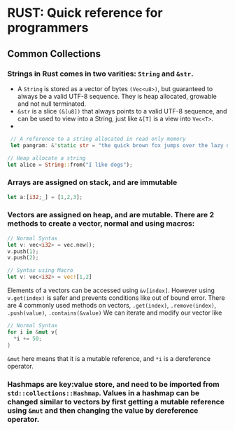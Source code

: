 
# RUST: Quick reference for programmers

## Common Collections

### Strings in Rust comes in two varities: `String` and `&str`.
* A `String` is stored as a vector of bytes `(Vec<u8>)`, but guaranteed to always be a valid UTF-8 sequence. They is heap allocated, growable and not null terminated.
* `&str` is a slice `(&[u8])` that always points to a valid UTF-8 sequence, and can be used to view into a String, just like `&[T]` is a view into `Vec<T>`.
* 
```rust
 // A reference to a string allocated in read only memory
 let pangram: &'static str = "the quick brown fox jumps over the lazy dog";

// Heap allocate a string
let alice = String::from("I like dogs");
```


### Arrays are assigned on stack, and are immutable

```rust
let a:[i32;_] = [1,2,3];
```


### Vectors are assigned on heap, and are mutable. There are 2 methods to create a vector, normal and using macros:

```rust
// Normal Syntax
let v: vec<i32> = vec.new();
v.push(1);
v.push(2);

// Syntax using Macro
let v: vec<i32> = vec![1,2]
```
Elements of a vectors can be accessed using `&v[index]`. However using `v.get(index)` is safer and prevents conditions like out of bound error. There are 4 commonly used methods on vectors, `.get(index)`, `.remove(index)`, `.push(value)`, `.contains(&value)`
We can iterate and modify our vector like 
```rust
// Normal Syntax
for i in &mut v{
  *i += 50;
}
```
`&mut` here means that it is a mutable reference, and `*i` is a dereference operator.

### Hashmaps are key:value store, and need to be imported from `std::collections::Hashmap`. Values in a hashmap can be changed similar to vectors by first getting a mutable reference using `&mut` and then changing the value by dereference operator.

